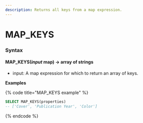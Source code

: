 ```yaml
---
description: Returns all keys from a map expression.
---
```


# MAP\_KEYS

### Syntax <a href="#syntax" id="syntax"></a>

#### MAP\_KEYS(_input_ map) → array of strings <a href="#map_keysinput-map--array-of-strings" id="map_keysinput-map--array-of-strings"></a>

* input: A map expression for which to return an array of keys.

**Examples**

{% code title="MAP_KEYS example" %}
```sql
SELECT MAP_KEYS(properties)
-- ['Cover', 'Publication Year', 'Color']
```
{% endcode %}
